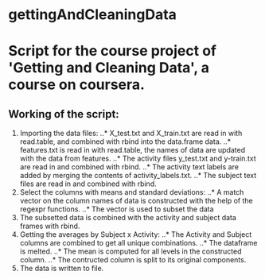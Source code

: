 gettingAndCleaningData
======================

# Script for the course project of 'Getting and Cleaning Data', a course on coursera.

## Working of the script:
1. Importing the data files:
..* X_test.txt and X_train.txt are read in with read.table, and combined with rbind into the data.frame data.
..* features.txt is read in with read.table, the names of data are updated with the data from features.
..* The activity files y_test.txt and y-train.txt are read in and combined with rbind.
..* The activity text labels are added by merging the contents of activity_labels.txt.
..* The subject text files are read in and combined with rbind.
2. Select the columns with means and standard deviations:
..* A match vector on the column names of data is constructed with the help of the regexpr functions.
..* The vector is used to subset the data
3. The subsetted data is combined with the activity and subject data frames with rbind.
4. Getting the averages by Subject x Activity:
..* The Activity and Subject columns are combined to get all unique combinations.
..* The dataframe is melted.
..* The mean is computed for all levels in the constructed column.
..* The contructed column is split to its original components.
5. The data is written to file.


